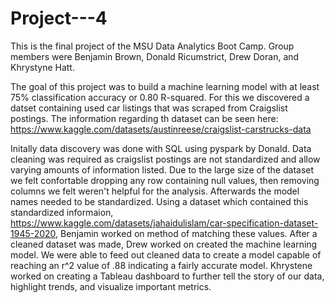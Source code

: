 # Project---4


This is the final project of the MSU Data Analytics Boot Camp. Group members were Benjamin Brown, Donald Ricumstrict, Drew Doran, and Khrystyne Hatt. 

The goal of this project was to build a machine learning model with at least 75% classification accuracy or 0.80 R-squared. For this we discovered a datset containing used car listings that was scraped from Craigslist postings. The information regarding th dataset can be seen here: https://www.kaggle.com/datasets/austinreese/craigslist-carstrucks-data


Initally data discovery was done with SQL using pyspark by Donald. Data cleaning was required as craigslist postings are not standardized and allow varying amounts of information listed. Due to the large size of the dataset we felt confortable dropping any row containing null values, then removing columns we felt weren't helpful for the analysis. Afterwards the model names needed to be standardized. Using a dataset which contained this standardized informaion, https://www.kaggle.com/datasets/jahaidulislam/car-specification-dataset-1945-2020, Benjamin worked on method of matching these values. After a cleaned dataset was made, Drew worked on created the machine learning model. We were able to feed out cleaned data to create a model capable of reaching an r^2 value of .88 indicating a fairly accurate model. Khrystene worked on creating a Tableau dashboard to further tell the story of our data, highlight trends, and visualize important metrics.
